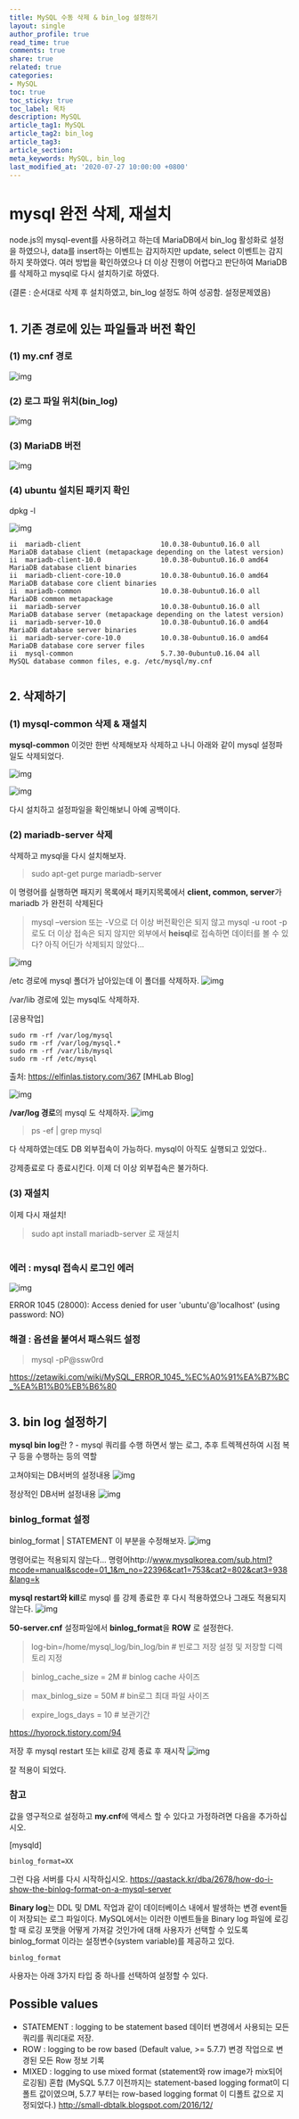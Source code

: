 ```yaml
---
title: MySQL 수동 삭제 & bin_log 설정하기
layout: single
author_profile: true
read_time: true
comments: true
share: true
related: true
categories:
- MySQL
toc: true
toc_sticky: true
toc_label: 목차
description: MySQL
article_tag1: MySQL
article_tag2: bin_log
article_tag3: 
article_section:  
meta_keywords: MySQL, bin_log
last_modified_at: '2020-07-27 10:00:00 +0800'
---
```



# mysql 완전 삭제, 재설치

node.js의 mysql-event를 사용하려고 하는데 MariaDB에서 bin_log 활성화로 설정을 하였으나,
data를 insert하는 이벤트는 감지하지만 update, select 이벤트는 감지하지 못하였다.
여러 방법을 확인하였으나 더 이상 진행이 어렵다고 판단하여
MariaDB를 삭제하고 mysql로 다시 설치하기로 하였다.

(결론 : 순서대로 삭제 후 설치하였고, bin_log 설정도 하여 성공함. 설정문제였음)

#

## 1. 기존 경로에 있는 파일들과 버전 확인
	
### (1) my.cnf 경로
 
![img](/assets/images/mysql/1.mycnf.png "mycnf")

### (2) 로그 파일 위치(bin_log)
![img](/assets/images/mysql/2.bin_log.png "mycnf")

### (3) MariaDB 버전
![img](/assets/images/mysql/3.version.png "mycnf")

### (4) ubuntu 설치된 패키지 확인
dpkg -l
 
![img](/assets/images/mysql/4.package.png "mycnf")

```ubuntu
ii  mariadb-client                    10.0.38-0ubuntu0.16.0 all                   MariaDB database client (metapackage depending on the latest version)
ii  mariadb-client-10.0               10.0.38-0ubuntu0.16.0 amd64                 MariaDB database client binaries
ii  mariadb-client-core-10.0          10.0.38-0ubuntu0.16.0 amd64                 MariaDB database core client binaries
ii  mariadb-common                    10.0.38-0ubuntu0.16.0 all                   MariaDB common metapackage
ii  mariadb-server                    10.0.38-0ubuntu0.16.0 all                   MariaDB database server (metapackage depending on the latest version)
ii  mariadb-server-10.0               10.0.38-0ubuntu0.16.0 amd64                 MariaDB database server binaries
ii  mariadb-server-core-10.0          10.0.38-0ubuntu0.16.0 amd64                 MariaDB database core server files
ii  mysql-common                      5.7.30-0ubuntu0.16.04 all                   MySQL database common files, e.g. /etc/mysql/my.cnf
```

#

## 2. 삭제하기 

### (1) mysql-common 삭제 & 재설치

**mysql-common** 이것만 한번 삭제해보자
삭제하고 나니 아래와 같이 mysql 설정파일도 삭제되었다.

![img](/assets/images/mysql/5.mysql_common.png "mycnf")

![img](/assets/images/mysql/6.mysql_common.png "mycnf")

다시 설치하고 설정파일을 확인해보니 아예 공백이다.

### (2) mariadb-server 삭제

삭제하고 mysql을 다시 설치해보자.

> sudo apt-get purge mariadb-server

이 명령어를 실행하면 패지키 목록에서 패키지목록에서 **client, common, server**가 mariadb 가 완전히 삭제된다

> mysql –version 또는 -V으로 더 이상 버전확인은 되지 않고 
> mysql -u root -p 로도 더 이상 접속은 되지 않지만
외부에서 **heisql**로 접속하면 데이터를 볼 수 있다? 아직 어딘가 삭제되지 않았다…

![img](/assets/images/mysql/7.remove_mysql_folder.png "mycnf")

/etc 경로에 mysql 폴더가 남아있는데 이 폴더를 삭제하자.
![img](/assets/images/mysql/8.remove_mysql_folder.png "mycnf")
 
/var/lib 경로에 있는 mysql도 삭제하자.

[공용작업]
```ubuntu
sudo rm -rf /var/log/mysql
sudo rm -rf /var/log/mysql.*
sudo rm -rf /var/lib/mysql
sudo rm -rf /etc/mysql
```
출처: https://elfinlas.tistory.com/367 [MHLab Blog]

![img](/assets/images/mysql/9.remove_mysql_folder.png "mycnf")

 
**/var/log 경로**의 mysql 도 삭제하자.
![img](/assets/images/mysql/10.remove_mysql_folder.png "mycnf")

> ps -ef | grep mysql

다 삭제하였는데도 DB 외부접속이 가능하다. mysql이 아직도 실행되고 있었다..

강제종료로 다 종료시킨다.
이제 더 이상 외부접속은 불가하다.

### (3) 재설치

이제 다시 재설치!
> sudo apt install mariadb-server 로 재설치

#

### 에러 : mysql 접속시 로그인 에러
![img](/assets/images/mysql/11.login_error.png "mycnf")

ERROR 1045 (28000): Access denied for user 'ubuntu'@'localhost' (using password: NO)

### 해결 : 옵션을 붙여서 패스워드 설정

> mysql -pP@ssw0rd

https://zetawiki.com/wiki/MySQL_ERROR_1045_%EC%A0%91%EA%B7%BC_%EA%B1%B0%EB%B6%80



#

## 3. bin log 설정하기

**mysql bin log**란 ? - mysql 쿼리를 수행 하면서 쌓는 로그, 추후 트렉젝션하여 시점 복구 등을 수행하는 등의 역할

고쳐야되는 DB서버의 설정내용
![img](/assets/images/mysql/12.db_setting.png "mycnf")

정상적인 DB서버 설정내용
![img](/assets/images/mysql/13.db_setting.png "mycnf")

### binlog_format 설정

binlog_format  | STATEMENT
이 부분을 수정해보자.
![img](/assets/images/mysql/14.db_setting.png "mycnf")
 

명령어로는 적용되지 않는다…
명령어http://www.mysqlkorea.com/sub.html?mcode=manual&scode=01_1&m_no=22396&cat1=753&cat2=802&cat3=938&lang=k

**mysql restart와 kill**로 mysql 를 강제 종료한 후 다시 적용하였으나
그래도 적용되지 않는다.
![img](/assets/images/mysql/15.db_setting.png "mycnf")


**50-server.cnf** 설정파일에서 **binlog_format**을 **ROW** 로 설정한다.
>log-bin=/home/mysql_log/bin_log/bin # 빈로그 저장 설정 및 저장할 디렉토리 지정

>binlog_cache_size = 2M # binlog cache 사이즈

>max_binlog_size = 50M # bin로그 최대 파일 사이즈

>expire_logs_days = 10 # 보관기간

https://hyorock.tistory.com/94

저장 후 mysql restart 또는 kill로 강제 종료 후 재시작
![img](/assets/images/mysql/16.db_setting.png "mycnf")
 

잘 적용이 되었다.

### 참고

값을 영구적으로 설정하고 **my.cnf**에 액세스 할 수 있다고 가정하려면 다음을 추가하십시오.

[mysqld]
```mysql
binlog_format=XX

```
그런 다음 서버를 다시 시작하십시오.
https://qastack.kr/dba/2678/how-do-i-show-the-binlog-format-on-a-mysql-server


**Binary log**는 DDL 및 DML 작업과 같이 데이터베이스 내에서 발생하는 변경 event들이 저장되는 로그 파일이다.
MySQL에서는 이러한 이벤트들을 Binary log 파일에 로깅할 때 로깅 포맷을 어떻게 가져갈 것인가에 대해 사용자가 선택할 수 있도록 binlog_format 이라는 설정변수(system variable)를 제공하고 있다.

```mysql
binlog_format
```
사용자는 아래 3가지 타입 중 하나를 선택하여 설정할 수 있다.

## Possible values
- STATEMENT : logging to be statement based 데이터 변경에서 사용되는 모든 쿼리를 쿼리대로 저장.
- ROW : logging to be row based (Default value, >= 5.7.7) 변경 작업으로 변경된 모든 Row 정보 기록
- MIXED : logging to use mixed format (statement와 row image가 mix되어 로깅됨) 혼합
(MySQL 5.7.7 이전까지는 statement-based logging format이 디폴트 값이였으며, 5.7.7 부터는 row-based logging format 이 디폴트 값으로 지정되었다.)
http://small-dbtalk.blogspot.com/2016/12/
